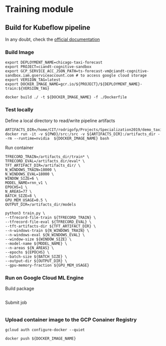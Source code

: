 # Training module

## Build for Kubeflow pipeline
In any doubt, check the [official documentation](https://www.kubeflow.org/docs/gke/gcp-e2e/)


### Build Image
```
export DEPLOYMENT_NAME=chicago-taxi-forecast
export PROJECT=ciandt-cognitive-sandbox
export GCP_SERVICE_ACC_JSON_PATH=ts-forecast-vm@ciandt-cognitive-sandbox.iam.gserviceaccount.com # to access google cloud storage
export VERSION_TAG=latest
export DOCKER_IMAGE_NAME=gcr.io/${PROJECT}/${DEPLOYMENT_NAME}-train:${VERSION_TAG}

docker build ./ -t ${DOCKER_IMAGE_NAME} -f ./Dockerfile
```

### Test locally

Define a local directory to read/write pipeline artifacts

```
ARTIFACTS_DIR=/home/CIT/rodrigofp/Projects/Specialization2019/demo_taxi/assets
docker run -it -v ${PWD}/src:/src -v ${ARTIFACTS_DIR}:/artifacts_dir --rm --runtime=nvidia  ${DOCKER_IMAGE_NAME} bash
```

Run container
```
TFRECORD_TRAIN=/artifacts_dir/train* \
TFRECORD_EVAL=/artifacts_dir/eval* \
TFT_ARTIFACT_DIR=/artifacts_dir/ \
N_WINDOWS_TRAIN=18000 \
N_WINDOWS_EVAL=18000 \
WINDOW_SIZE=6 \
MODEL_NAME=rnn_v1 \
EPOCHS=1 \
N_AREAS=77 \
BATCH_SIZE=8 \
GPU_MEM_USAGE=0.5 \
OUTPUT_DIR=/artifacts_dir/models

python3 train.py \
--tfrecord-file-train ${TFRECORD_TRAIN} \
--tfrecord-file-eval ${TFRECORD_EVAL} \
--tft-artifacts-dir ${TFT_ARTIFACT_DIR} \
--n-windows-train ${N_WINDOWS_TRAIN} \
--n-windows-eval ${N_WINDOWS_EVAL} \
--window-size ${WINDOW_SIZE} \
--model-name ${MODEL_NAME} \
--n-areas ${N_AREAS} \
--epochs ${EPOCHS} \
--batch-size ${BATCH_SIZE} \
--output-dir ${OUTPUT_DIR} \
--gpu-memory-fraction ${GPU_MEM_USAGE}
```

### Run on Google Cloud ML Engine

Build package

```

```

Submit job
```

```

### Upload container image to the GCP Conainer Registry
```
gcloud auth configure-docker --quiet

docker push ${DOCKER_IMAGE_NAME}
```

